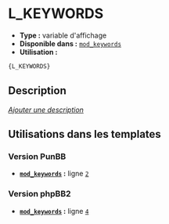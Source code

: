 # L_KEYWORDS
* __Type :__ variable d'affichage
* __Disponible dans :__ [`mod_keywords`](../tpl/var/mod_keywords.md)
* __Utilisation :__

```html
{L_KEYWORDS}
```

## Description
[*Ajouter une description*](https://fa-tvars.appspot.com/var/L_KEYWORDS)

## Utilisations dans les templates

### Version PunBB
* __[`mod_keywords`](../tpl/var/mod_keywords.md#readme) :__ ligne [`2`](../tpl/src/punbb/mod_keywords.tpl#L2)

### Version phpBB2
* __[`mod_keywords`](../tpl/var/mod_keywords.md#readme) :__ ligne [`4`](../tpl/src/subsilver/mod_keywords.tpl#L4)